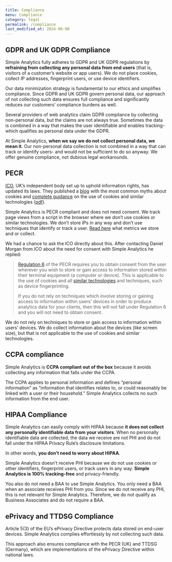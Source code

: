 ```yaml
---
title: Compliance
menu: Compliance
category: legal
permalink: /compliance
last_modified_at: 2024-08-08
---
```


## GDPR and UK GDPR Compliance

Simple Analytics fully adheres to GDPR and UK GDPR regulations by **refraining from collecting any personal data from end users** (that is, visitors of a customer’s website or app users). We do not place cookies, collect IP addresses, fingerprint users, or use device identifiers.

Our data minimization strategy is fundamental to our ethics and simplifies compliance. Since GDPR and UK GDPR govern personal data, our approach of not collecting such data ensures full compliance and significantly reduces our customers’ compliance burdens as well.

Several providers of web analytics claim GDPR compliance by collecting non-personal data, but the claims are not always true. Sometimes the data is combined in a way that makes the user identifiable and enables tracking- which qualifies as personal data under the GDPR.

At Simple Analytics, **when we say we do not collect personal data, we mean it**. Our non-personal data collection is not combined in a way that can track or identify users- and would not be sufficient to do so anyway. We offer genuine compliance, not dubious legal workarounds.

## PECR

[ICO](https://ico.org.uk/), UK’s independent body set up to uphold information rights, has updated its laws. They published a [blog](https://ico.org.uk/about-the-ico/news-and-events/news-and-blogs/2019/07/blog-cookies-what-does-good-look-like/) with the most common myths about cookies and [complete guidance](https://ico.org.uk/for-organisations/guide-to-pecr/guidance-on-the-use-of-cookies-and-similar-technologies/) on the use of cookies and similar technologies ([pdf](https://ico.org.uk/media/for-organisations/guide-to-pecr/guidance-on-the-use-of-cookies-and-similar-technologies-1-0.pdf)).

Simple Analytics is PECR compliant and does not need consent. We track page views from a script in the browser where we don’t use cookies or similar technologies. We don’t store IPs in any way and don’t use techniques that identify or track a user. [Read here](https://docs.simpleanalytics.com/what-we-collect) what metrics we store and or collect.

We had a chance to ask the ICO directly about this. After contacting Daniel Morgan from ICO about the need for consent with Simple Analytics he replied:

> [Regulation 6](https://ico.org.uk/for-organisations/guide-to-pecr/guidance-on-the-use-of-cookies-and-similar-technologies/what-are-the-rules-on-cookies-and-similar-technologies/#rules1) of the PECR requires you to obtain consent from the user wherever you wish to store or gain access to information stored within their terminal equipment (a computer or device). This is applicable to the use of cookies and all [similar technologies](https://ico.org.uk/for-organisations/guide-to-pecr/guidance-on-the-use-of-cookies-and-similar-technologies/what-are-cookies-and-similar-technologies/#cookies5) and techniques, such as device fingerprinting.
>
> If you do not rely on techniques which involve storing or gaining access to information within users' devices in order to produce analytics data for your clients, then this will not fall under Regulation 6 and you will not need to obtain consent.

We do not rely on techniques to store or gain access to information within users’ devices. We do collect information about the devices (like screen size), but that is not applicable to the use of cookies and similar technologies.

## CCPA compliance

Simple Analytics is **CCPA compliant out of the box** because it avoids collecting any information that falls under the CCPA.

The CCPA applies to personal information and defines “personal information” as “information that identifies relates to, or could reasonably be linked with a user or their household.” Simple Analytics collects no such information from the end user.

## HIPAA Compliance

Simple Analytics can easily comply with HIPAA because **it does not collect any personally identifiable data from your visitors**. When no personally identifiable data are collected, the data we receive are not PHI and do not fall under the HIPAA Privacy Rule’s disclosure limitations.

In other words, **you don’t need to worry about HIPAA**.

Simple Analytics doesn't receive PHI because we do not use cookies or other identifiers, fingerprint users, or track users in any way. **Simple Analytics is 100% tracking-free** and privacy-friendly.

You also do not need a BAA to use Simple Analytics. You only need a BAA when an associate receives PHI from you. Since we do not receive any PHI, this is not relevant for Simple Analytics. Therefore, we do not qualify as Business Associates and do not require a BAA.

## ePrivacy and TTDSG Compliance

Article 5(3) of the EU’s ePrivacy Directive protects data stored on end-user devices. Simple Analytics complies effortlessly by not collecting such data.

This approach also ensures compliance with the PECR (UK) and TTDSG (Germany), which are implementations of the ePrivacy Directive within national laws.
